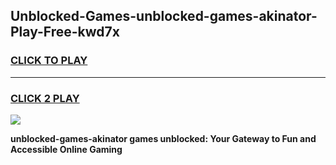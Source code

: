 
## Unblocked-Games-unblocked-games-akinator-Play-Free-kwd7x
<h3>
<a href="https://premium76.site?title=unblocked-games-akinator&ref=12A">CLICK TO PLAY</a></h3>
<hr>

<h3>
<a href="https://premium76.site?title=unblocked-games-akinator&ref=12A">CLICK 2 PLAY</a>
  
</h3>

<a href="https://premium76.site?title=unblocked-games-akinator&ref=12A"><img src="https://clearcache.store/games.png"></a>


**unblocked-games-akinator games unblocked: Your Gateway to Fun and Accessible Online Gaming**
